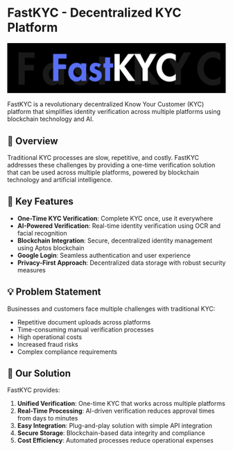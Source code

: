 # FastKYC - Decentralized KYC Platform

![fastkyc-logo](./assets/FastKYC.png)

FastKYC is a revolutionary decentralized Know Your Customer (KYC) platform that simplifies identity verification across multiple platforms using blockchain technology and AI.

## 🌟 Overview

Traditional KYC processes are slow, repetitive, and costly. FastKYC addresses these challenges by providing a one-time verification solution that can be used across multiple platforms, powered by blockchain technology and artificial intelligence.

## 🚀 Key Features

- **One-Time KYC Verification**: Complete KYC once, use it everywhere
- **AI-Powered Verification**: Real-time identity verification using OCR and facial recognition
- **Blockchain Integration**: Secure, decentralized identity management using Aptos blockchain
- **Google Login**: Seamless authentication and user experience
- **Privacy-First Approach**: Decentralized data storage with robust security measures

## 💡 Problem Statement

Businesses and customers face multiple challenges with traditional KYC:
- Repetitive document uploads across platforms
- Time-consuming manual verification processes
- High operational costs
- Increased fraud risks
- Complex compliance requirements

## 🎯 Our Solution

FastKYC provides:
1. **Unified Verification**: One-time KYC that works across multiple platforms
2. **Real-Time Processing**: AI-driven verification reduces approval times from days to minutes
3. **Easy Integration**: Plug-and-play solution with simple API integration
4. **Secure Storage**: Blockchain-based data integrity and compliance
5. **Cost Efficiency**: Automated processes reduce operational expenses

